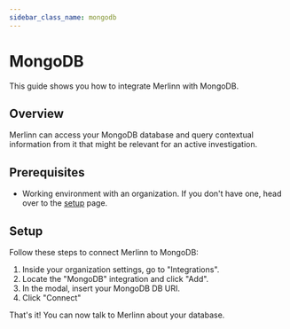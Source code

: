 ```yaml
---
sidebar_class_name: mongodb
---
```


# MongoDB

This guide shows you how to integrate Merlinn with MongoDB.

## Overview

Merlinn can access your MongoDB database and query contextual information from it that might be relevant for an active investigation.

## Prerequisites

- Working environment with an organization. If you don't have one, head over to the [setup](../02-Getting%20started/01-Setup%20Merlinn.md) page.

## Setup

Follow these steps to connect Merlinn to MongoDB:

1. Inside your organization settings, go to "Integrations".
2. Locate the "MongoDB" integration and click "Add".
3. In the modal, insert your MongoDB DB URI.
4. Click "Connect"

That's it! You can now talk to Merlinn about your database.
